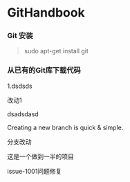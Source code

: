 # GitHandbook
### Git 安装
> sudo apt-get install git

### 从已有的Git库下载代码
1.dsdsds

改动1

dsadsdasd


Creating a new branch is quick & simple.

分支改动

这是一个做到一半的项目


issue-1001问题修复
